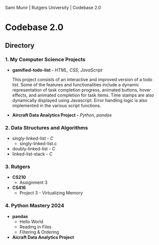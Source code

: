 Sami Munir | Rutgers University | Codebase 2.0
# Codebase 2.0
## Directory
### 1. My Computer Science Projects
* __gamified-todo-list -__ *HTML, CSS, JavaScript*

    This project consists of an interactive and improved version of a todo list. Some of the features and functionalities include a dynamic representation of task completion progress, animated buttons, hover effects, and animated completion for task items. Time stamps are also dynamically displayed using Javascript. Error handling logic is also implemented in the various script functions.
* __Aircraft Data Analytics Project -__ *Python, pandas*
### 2. Data Structures and Algorithms
* singly-linked-list - *C*
    * singly-linked-list.c
* doubly-linked-list - *C*
* linked-list-stack - *C*
### 3. Rutgers
* __CS210__
    * Assignment 3
* __CS416__
    * Project 3 - Virtualizing Memory
### 4. Python Mastery 2024
* __pandas__
    * Hello World
    * Reading in Files
    * Filtering & Ordering
* __Aicraft Data Analytics Project__